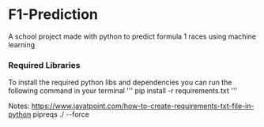 # F1-Prediction
A school project made with python to predict formula 1 races using machine learning

### Required Libraries
To install the required python libs and dependencies you can run the following command in your terminal
'''
pip install -r requirements.txt
'''

Notes: https://www.javatpoint.com/how-to-create-requirements-txt-file-in-python
pipreqs ./ --force